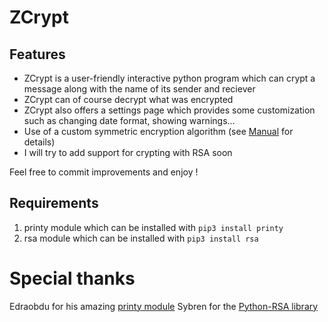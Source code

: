 # ZCrypt
## Features
* ZCrypt is a user-friendly interactive python program which can crypt a message along with the name of its sender and reciever
* ZCrypt can of course decrypt what was encrypted
* ZCrypt also offers a settings page which provides some customization such as changing date format, showing warnings...
* Use of a custom symmetric encryption algorithm (see [Manual](UserManual.md#cryptEng) for details)
* I will try to add support for crypting with RSA soon

Feel free to commit improvements and enjoy !

## Requirements
1. printy module which can be installed with ```pip3 install printy```
2. rsa module which can be installed with `pip3 install rsa`
# Special thanks
Edraobdu for his amazing [printy module](https://github.com/edraobdu/printy) 
Sybren for the [Python-RSA library](https://github.com/sybrenstuvel/python-rsa)
